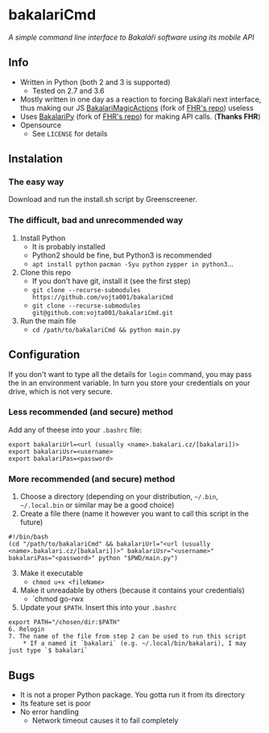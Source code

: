 # bakalariCmd
*A simple command line interface to Bakaláři software using its mobile API*

## Info
* Written in Python (both 2 and 3 is supported)
	* Tested on 2.7 and 3.6
* Mostly written in one day as a reaction to forcing Bakálaři next interface, thus making our JS [BakalariMagicActions](https://github.com/vojta001/BakalariMagicActions) (fork of [FHR's repo](https://github.com/FHRNet/BakalariMagicActions)) useless
* Uses [BakalariPy](https://github.com/vojta001/BakalariPy) (fork of [FHR's repo](https://github.com/FHRNet/BakalariPy)) for making API calls. (**Thanks FHR**)
* Opensource
	* See `LICENSE` for details

## Instalation
### The easy way
Download and run the install.sh script by Greenscreener.
### The difficult, bad and unrecommended way
1. Install Python
	* It is probably installed
	* Python2 should be fine, but Python3 is recommended
	* `apt install python` `pacman -Syu python` `zypper in python3`...
2. Clone this repo
	* If you don't have git, install it (see the first step)
	* `git clone --recurse-submodules https://github.com/vojta001/bakalariCmd`
	* `git clone --recurse-submodules git@github.com:vojta001/bakalariCmd.git`
3. Run the main file
	* `cd /path/to/bakalariCmd && python main.py`
	
## Configuration
If you don't want to type all the details for `login` command, you may pass the in an environment variable. In turn you store your credentials on your drive, which is not very secure.
### Less recommended (and secure) method
Add any of theese into your `.bashrc` file:
```
export bakalariUrl=<url (usually <name>.bakalari.cz/[bakalari])>
export bakalariUsr=<username>
export bakalariPas=<password>
```
### More recommended (and secure) method
1. Choose a directory (depending on your distribution, `~/.bin`, `~/.local.bin` or similar may be a good choice)
2. Create a file there (name it however you want to call this script in the future)
```
#!/bin/bash
(cd "/path/to/bakalariCmd" && bakalariUrl="<url (usually <name>.bakalari.cz/[bakalari])>" bakalariUsr="<username>" bakalariPas="<password>" python "$PWD/main.py")
```
3. Make it executable
	* `chmod u+x <fileName>`
4. Make it unreadable by others (because it contains your credentials)
	* `chmod go-rwx
5. Update your `$PATH`.
Insert this into your `.bashrc`
```
export PATH="/chosen/dir:$PATH"
6. Relogin
7. The name of the file from step 2 can be used to run this script
	* If a named it `bakalari` (e.g. ~/.local/bin/bakalari), I may just type `$ bakalari`
```
## Bugs
* It is not a proper Python package. You gotta run it from its directory
* Its feature set is poor
* No error handling
	* Network timeout causes it to fail completely
